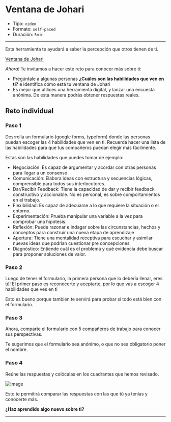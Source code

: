 # Ventana de Johari

* Tipo: `video`
* Formato: `self-paced`
* Duración: `5min`

***
Esta herramienta te ayudará a saber la percepción que otros tienen de ti.

[Ventana de Johari](https://vimeo.com/368373693)

*Ahora!* Te invitamos a hacer este reto para conocer más sobre ti:

- Pregúntale a algunas personas **¿Cuáles son las habilidades que ven en ti?** e identifica cómo está tu ventana de Johari
- Es mejor que utilices una herramienta digital, y lanzar una encuesta anónima. De esta manera podrás obtener respuestas reales.

## Reto individual
### Paso 1
Desrrolla un formulario (google forms, typeform) donde las personas puedan escoger las 4 habilidades que ven en ti. Recuerda hacer una lista de las habilidades para que tus compañeros puedan elegir más fácilmente.

Estas son las habilidades que puedes tomar de ejemplo:
- Negociación: Es capaz de argumentar y acordar con otras personas para llegar a un consenso
- Comunicación: Elabora ideas con estructura y secuencias lógicas, comprensible para todos sus interlocutores.
- Dar/Recibir Feedback: Tiene la capacidad de dar y recibir feedback constructivo y accionable. No es personal, es sobre comportamientos en el trabajo.
- Flexibilidad: Es capaz de adecuarse a lo que requiere la situación o el entorno.
- Experimentación: Prueba manipular una variable a la vez para comprobar una hipótesis.
- Reflexión: Puede razonar e indagar sobre las circunstancias, hechos y conceptos para construir una nueva etapa de aprendizaje
- Apertura: Tiene una mentalidad receptiva para escuchar y asimilar nuevas ideas que podrían cuestionar pre concepciones
- Diagnóstico: Entiende cuál es el problema y qué evidencia debe buscar para proponer soluciones de valor.

### Paso 2
Luego de tener el formulario, la primera persona que lo debería llenar, eres tú!
El primer paso es reconocerte y aceptarte, por lo que vas a escoger 4 habilidades que ves en ti

Esto es bueno porque también te servirá para probar si todo está bien con el formulario.

### Paso 3
Ahora, comparte el formulario con 5 compañeros de trabajo para conocer sus
perspectivas.

Te sugerimos que el formulario sea anónimo, o que no sea obligatorio poner el nombre.

### Paso 4
Reúne las respuestas y colócalas en los cuadrantes que hemos revisado.

![image](https://user-images.githubusercontent.com/42012372/78719358-6c6cbc80-78e9-11ea-96d4-17111552968c.png)

Esto te permitirá comparar las respuestas con las que tú ya tenías y conocerte más.

**¿Haz aprendido algo nuevo sobre ti?**

***
